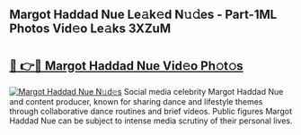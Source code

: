 ## Margot Haddad Nue Le𝚊k𝚎d N𝚞𝚍es - Part-1ML Photos Vid𝚎o Le𝚊ks 3XZuM

# <h2><a href="http://fb67y6.evod.top/?m=Margot+Haddad+Nue">🔗 👉🔴 Margot Haddad Nue Vid𝚎o Ph𝚘t𝚘s</a></h2>

[![Margot Haddad Nue N𝚞d𝚎s](https://i.imgur.com/8V9OHl7.gif)](http://fb67y6.evod.top/?m=Margot+Haddad+Nue)
Social media celebrity Margot Haddad Nue and content producer, known for sharing dance and lifestyle themes through collaborative dance routines and brief videos. Public figures Margot Haddad Nue can be subject to intense media scrutiny of their personal lives. 
